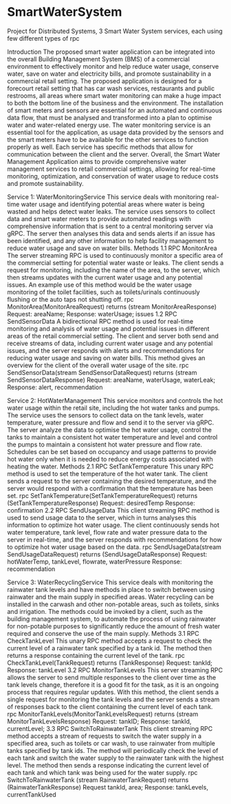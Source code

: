 # SmartWaterSystem
Project for Distributed Systems, 3 Smart Water System services, each using few different types of rpc

Introduction
The proposed smart water application can be integrated into the overall Building Management System (BMS) of a commercial environment to effectively monitor and help reduce water usage, conserve water, save on water and electricity bills, and promote sustainability in a commercial retail setting. The proposed application is designed for a forecourt retail setting that has car wash services, restaurants and public restrooms, all areas where smart water monitoring can make a huge impact to both the bottom line of the business and the environment. The installation of smart meters and sensors are essential for an automated and continuous data flow, that must be analysed and transformed into a plan to optimise water and water-related energy use. The water monitoring service is an essential tool for the application, as usage data provided by the sensors and the smart meters have to be available for the other services to function properly as well. Each service has specific methods that allow for communication between the client and the server. 
Overall, the Smart Water Management Application aims to provide comprehensive water management services to retail commercial settings, allowing for real-time monitoring, optimization, and conservation of water usage to reduce costs and promote sustainability.

Service 1: WaterMonitoringService
This service deals with monitoring real-time water usage and identifying potential areas where water is being wasted and helps detect water leaks. The service uses sensors to collect data and smart water meters to provide automated readings with comprehensive information that is sent to a central monitoring server via gRPC. The server then analyses this data and sends alerts if an issue has been identified, and any other information to help facility management to reduce water usage and save on water bills.	Methods
1.1	RPC MonitorArea
The server streaming RPC is used to continuously monitor a specific area of the commercial setting for potential water waste or leaks. The client sends a request for monitoring, including the name of the area, to the server, which then streams updates with the current water usage and any potential issues. An example use of this method would be the water usage monitoring of the toilet facilities, such as toilets/urinals continuously flushing or the auto taps not shutting off.
rpc MonitorArea(MonitorAreaRequest) returns (stream MonitorAreaResponse)
Request: areaName; Response: waterUsage;  issues 
1.2	RPC SendSensorData
A bidirectional RPC method is used for real-time monitoring and analysis of water usage and potential issues in different areas of the retail commercial setting. The client and server both send and receive streams of data, including current water usage and any potential issues, and the server responds with alerts and recommendations for reducing water usage and saving on water bills. This method gives an overview for the client of the overall water usage of the site.
rpc SendSensorData(stream SendSensorDataRequest) returns (stream SendSensorDataResponse)
Request: areaName, waterUsage, waterLeak; Response: alert, recommendation

Service 2: HotWaterManagement
This service monitors and controls the hot water usage within the retail site, including the hot water tanks and pumps. The service uses the sensors to collect data on the tank levels, water temperature, water pressure and flow and send it to the server via gRPC. The server analyze the data to optimise the hot water usage, control the tanks to maintain a consistent hot water temperature and level and control the pumps to maintain a consistent hot water pressure and flow rate. Schedules can be set based on occupancy and usage patterns to provide hot water only when it is needed to reduce energy costs associated with heating the water.
Methods
2.1	RPC SetTankTemperature 
This unary RPC method is used to set the temperature of the hot water tank. The client sends a request to the server containing the desired temperature, and the server would respond with a confirmation that the temperature has been set.
rpc SetTankTemperature(SetTankTemperatureRequest) returns (SetTankTemperatureResponse)
Request: desiredTemp Response: confirmation
2.2	RPC SendUsageData
This client streaming RPC method is used to send usage data to the server, which in turns analyses this information to optimize hot water usage. The client continuously sends hot water temperature, tank level, flow rate and water pressure data to the server in real-time, and the server responds with recommendations for how to optimize hot water usage based on the data.
rpc SendUsageData(stream SendUsageDataRequest) returns (SendUsageDataResponse)
Request: hotWaterTemp, tankLevel, flowrate, waterPressure Response: recommendation

Service 3: WaterRecyclingService
This service deals with monitoring the rainwater tank levels and have methods in place to switch between using rainwater and the main supply in specified areas. Water recycling can be installed in the carwash and other non-potable areas, such as toilets, sinks and irrigation. The methods could be invoked by a client, such as the building management system, to automate the process of using rainwater for non-potable purposes to significantly reduce the amount of fresh water required and conserve the use of the main supply.
Methods
3.1	RPC CheckTankLevel
This unary RPC method accepts a request to check the current level of a rainwater tank specified by a tank id. The method then returns a response containing the current level of the tank.
rpc CheckTankLevel(TankRequest) returns (TankResponse)
Request: tankId; Response: tankLevel
3.2	RPC MonitorTankLevels
This server streaming RPC allows the server to send multiple responses to the client over time as the tank levels change, therefore it is a good fit for the task, as it is an ongoing process that requires regular updates. With this method, the client sends a single request for monitoring the tank levels and the server sends a stream of responses back to the client containing the current level of each tank.
 rpc MonitorTankLevels(MonitorTankLevelsRequest) returns (stream MonitorTankLevelsResponse)
	Request: tankID;  Response: tankId, currentLevel;
3.3	RPC  SwitchToRainwaterTank
This client streaming RPC method accepts a stream of requests to switch the water supply in a specified area, such as toilets or car wash, to use rainwater from multiple tanks specified by tank ids. The method will periodically check the level of each tank and switch the water supply to the rainwater tank with the highest level. The method then sends a response indicating the current level of each tank and which tank was being used for the water supply. 
rpc SwitchToRainwaterTank (stream RainwaterTankRequest) returns (RainwaterTankResponse)
	Request tankId, area; Response: tankLevels, currentTankUsed
